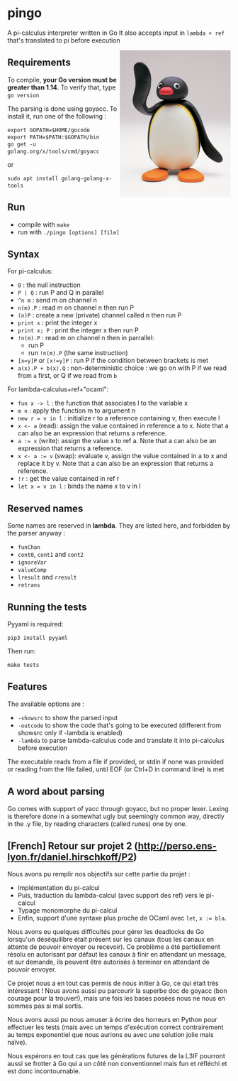 # pingo
A pi-calculus interpreter written in Go
It also accepts input in `lambda + ref` that's translated to pi before execution

<img src="media/pingo.png" align="right" alt="pingo" width="250"/>

## Requirements
To compile, **your Go version must be greater than 1.14**.
To verify that, type `go version`

The parsing is done using goyacc.
To install it, run one of the following :
~~~
export GOPATH=$HOME/gocode
export PATH=$PATH:$GOPATH/bin
go get -u golang.org/x/tools/cmd/goyacc
~~~
or
~~~
sudo apt install golang-golang-x-tools
~~~

## Run
+ compile with `make`
+ run with `./pingo [options] [file]`

## Syntax
For pi-calculus:
+ `0` : the null instruction
+ `P | Q` : run P and Q in parallel
+ `^n m` : send m on channel n
+ `n(m).P` : read m on channel n then run P
+ `(n)P` : create a new (private) channel called n then run P
+ `print x` : print the integer x
+ `print x; P` : print the integer x then run P
+ `!n(m).P` : read m on channel n then in parrallel:
	+ run P
	+ run `!n(m).P` (the same instruction)
+ `[x=y]P` or `[x!=y]P` : run P if the condition between brackets is met
+ `a(x).P + b(x).Q` : non-deterministic choice : we go on with P if we read from `a` first, or Q if we read from `b`

For lambda-calculus+ref+"ocaml":
+ `fun x -> l` : the function that associates l to the variable x
+ `m n` : apply the function m to argument n
+ `new r = v in l` : initialize r to a reference containing v, then execute l
+ `x <- a` (read): assign the value contained in reference a to x. Note that a can also be an expression that returns a reference.
+ `a := x` (write): assign the value x to ref a. Note that a can also be an expression that returns a reference.
+ `x <- a := v` (swap): evaluate v, assign the value contained in a to x and replace it by v. Note that a can also be an expression that returns a reference.
+ `!r` : get the value contained in ref r
+ `let x = v in l` : binds the name x to v in l

## Reserved names ##
Some names are reserved in **lambda**. They are listed here, and forbidden by the parser anyway :
+ `funChan`
+ `cont0`, `cont1` and `cont2`
+ `ignoreVar`
+ `valueComp`
+ `lresult` and `rresult`
+ `retrans`

## Running the tests

Pyyaml is required:
```
pip3 install pyyaml
```

Then run:
```
make tests
```

## Features
The available options are :
+ `-showsrc` to show the parsed input
+ `-outcode` to show the code that's going to be executed (different from showsrc only if -lambda is enabled)
+ `-lambda` to parse lambda-calculus code and translate it into pi-calculus before execution

The executable reads from a file if provided, or stdin if none was provided or reading from the file failed, until EOF (or Ctrl+D in command line) is met

## A word about parsing
Go comes with support of yacc through goyacc, but no proper lexer.
Lexing is therefore done in a somewhat ugly but seemingly common way,
directly in the .y file, by reading characters (called runes) one by one.

## [French] Retour sur projet 2 (http://perso.ens-lyon.fr/daniel.hirschkoff/P2)

Nous avons pu remplir nos objectifs sur cette partie du projet :
- Implémentation du pi-calcul
- Puis, traduction du lambda-calcul (avec support des ref) vers le pi-calcul
- Typage monomorphe du pi-calcul
- Enfin, support d'une syntaxe plus proche de OCaml avec `let`, `x := bla`.

Nous avons eu quelques difficultés pour gérer les deadlocks de Go lorsqu'un déséquilibre était présent sur les canaux (tous les canaux en attente de pouvoir envoyer ou recevoir).
Ce problème a été partiellement résolu en autorisant par défaut les canaux à finir en attendant un message, et sur demande, ils peuvent être autorisés à terminer en attendant de pouvoir envoyer.

Ce projet nous a en tout cas permis de nous initier à Go, ce qui était très intéressant ! Nous avons aussi pu parcourir la superbe doc de goyacc (bon courage pour la trouver!), mais une fois les bases posées nous ne nous en sommes pas si mal sortis.

Nous avons aussi pu nous amuser à écrire des horreurs en Python pour effectuer les tests (mais avec un temps d'exécution correct contrairement au temps exponentiel que nous aurions eu avec une solution jolie mais naïve).

Nous espérons en tout cas que les générations futures de la L3IF pourront aussi se frotter à Go qui a un côté non conventionnel mais fun et réfléchi et est donc incontournable.

